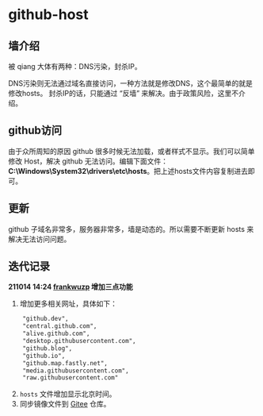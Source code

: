 # github-host

## 墙介绍

被 qiang 大体有两种：DNS污染，封杀IP。 

DNS污染则无法通过域名直接访问，一种方法就是修改DNS，这个最简单的就是修改hosts。 封杀IP的话，只能通过 “反墙” 来解决。由于政策风险，这里不介绍。 

## github访问

由于众所周知的原因 github 很多时候无法加载，或者样式不显示。我们可以简单修改 Host，解决 github 无法访问。编辑下面文件：
**C:\Windows\System32\drivers\etc\hosts**。把上述hosts文件内容复制进去即可。


## 更新

github 子域名非常多，服务器非常多，墙是动态的。所以需要不断更新 hosts 来解决无法访问问题。

## 迭代记录

**211014 14:24 [frankwuzp](https://github.com/frankwuzp) 增加三点功能**

1. 增加更多相关网址，具体如下：

```txt
    "github.dev",
    "central.github.com",
    "alive.github.com",
    "desktop.githubusercontent.com",
    "github.blog",
    "github.io",
    "github.map.fastly.net",
    "media.githubusercontent.com",
    "raw.githubusercontent.com"
```

2. `hosts` 文件增加显示北京时间。
3. 同步镜像文件到 [Gitee](https://gitee.com/frankwuzp/github-host) 仓库。


